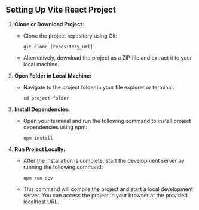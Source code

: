 ## Setting Up Vite React Project

1. **Clone or Download Project:**
   - Clone the project repository using Git:
     ```
     git clone [repository_url]
     ```
   - Alternatively, download the project as a ZIP file and extract it to your local machine.

2. **Open Folder in Local Machine:**
   - Navigate to the project folder in your file explorer or terminal:
     ```
     cd project-folder
     ```

3. **Install Dependencies:**
   - Open your terminal and run the following command to install project dependencies using npm:
     ```
     npm install
     ```

4. **Run Project Locally:**
   - After the installation is complete, start the development server by running the following command:
     ```
     npm run dev
     ```
   - This command will compile the project and start a local development server. You can access the project in your browser at the provided localhost URL.
